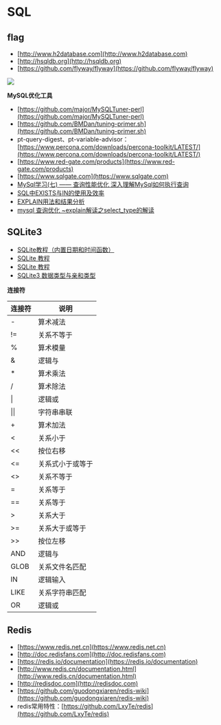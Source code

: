 # SQL






## flag

* [http://www.h2database.com](http://www.h2database.com)
* [http://hsqldb.org](http://hsqldb.org)
* [https://github.com/flyway/flyway](https://github.com/flyway/flyway)

![](/images/sql执行顺序.png)


**MySQL优化工具**

* [https://github.com/major/MySQLTuner-perl](https://github.com/major/MySQLTuner-perl)
* [https://github.com/BMDan/tuning-primer.sh](https://github.com/BMDan/tuning-primer.sh)
* pt-query-digest、pt-variable-advisor：[https://www.percona.com/downloads/percona-toolkit/LATEST/](https://www.percona.com/downloads/percona-toolkit/LATEST/)
* [https://www.red-gate.com/products](https://www.red-gate.com/products)
* [https://www.sqlgate.com](https://www.sqlgate.com)
* [MySql学习(七) —— 查询性能优化 深入理解MySql如何执行查询](https://www.cnblogs.com/chiangchou/p/mysql-8.html)
* [SQL中EXISTS与IN的使用及效率](https://www.cnblogs.com/niudaxianren/p/10018634.html)
* [EXPLAIN用法和结果分析](https://blog.csdn.net/why15732625998/article/details/80388236)
* [mysql 查询优化 ~explain解读之select_type的解读](https://www.cnblogs.com/danhuangpai/p/8475458.html)

## SQLite3

* [SQLite教程（内置日期和时间函数）](https://blog.csdn.net/hexingen/article/details/71577318)
* [SQLite 教程](https://www.twle.cn/l/yufei/sqlite/sqlite-basic-index.html)
* [SQLite 教程](https://www.runoob.com/sqlite/sqlite-tutorial.html)
* [SQLite3 数据类型与亲和类型](https://blog.csdn.net/feiyihexin/article/details/99728504)



**连接符**

| 连接符  | 说明       |
|------|----------|
| \-    | 算术减法     |
| \!=  | 关系不等于    |
| %    | 算术模量     |
| &    | 逻辑与      |
| \*   | 算术乘法     |
| /    | 算术除法     |
| \|   | 逻辑或      |
| \|\| | 字符串串联    |
| \+   | 算术加法     |
| <    | 关系小于     |
| <<   | 按位右移     |
| <=   | 关系式小于或等于 |
| <>   | 关系不等于    |
| =    | 关系等于     |
| ==   | 关系等于     |
| >    | 关系大于     |
| >=   | 关系大于或等于  |
| >>   | 按位左移     |
| AND  | 逻辑与      |
| GLOB | 关系文件名匹配  |
| IN   | 逻辑输入     |
| LIKE | 关系字符串匹配  |
| OR   | 逻辑或      |


## Redis

* [https://www.redis.net.cn](https://www.redis.net.cn)
* [http://doc.redisfans.com](http://doc.redisfans.com)
* [https://redis.io/documentation](https://redis.io/documentation)
* [http://www.redis.cn/documentation.html](http://www.redis.cn/documentation.html)
* [http://redisdoc.com](http://redisdoc.com)
* [https://github.com/guodongxiaren/redis-wiki](https://github.com/guodongxiaren/redis-wiki)
* redis常用特性：[https://github.com/LxyTe/redis](https://github.com/LxyTe/redis)


